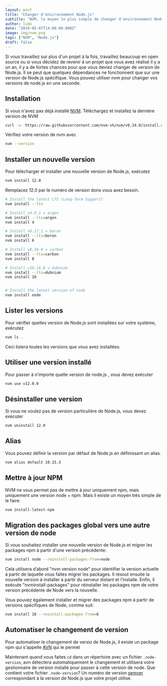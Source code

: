 ```yaml
---
layout: post
title: "Changer d'environnement Node.js"
subtitle: "NVM, le moyen le plus simple de changer d'environnement Node.js sur votre machine en un clin d'oeil"
author: ludo
date: "2019-05-07T14:00:00.000Z"
image: img/nvm.png
tags: ["NVM", "Node.js"]
draft: false
---
```


Si vous travaillez sur plus d'un projet à la fois, travaillez beaucoup en open source ou si vous décidez de revenir à un projet que vous avez réalisé il y a un an, il y a de fortes chances pour que vous deviez changer de version de Node.js. Il se peut que quelques dépendances ne fonctionnent que sur une version de Node.js spécifique. Vous pouvez utiliser nvm pour changer vos versions de node.js en une seconde.

## Installation

Si vous n'avez pas déjà installé [NVM](https://github.com/nvm-sh/nvm). Téléchargez et installez la dernière version de NVM

```bash
curl -o- https://raw.githubusercontent.com/nvm-sh/nvm/v0.34.0/install.sh | bash
```

Vérifiez votre version de nvm avec

```bash
nvm --version
```

## Installer un nouvelle version

Pour télécharger et installer une nouvelle version de Node.js, exécutez

```bash
nvm install 12.0
```

Remplacez 12.0 par le numéro de version dons vous avez besoin.

```bash
# Install the latest LTS (Long-Term Support)
nvm install --lts

# Install v4.9.1 = argon
nvm install --lts=argon
nvm install 4

# Install v6.17.1 = boron
nvm install --lts=boron
nvm install 6

# Install v8.16.0 = carbon
nvm install --lts=carbon
nvm install 8

# Install v10.16.0 = dubnium
nvm install --lts=dubnium
nvm install 10


# Install the latest version of node
nvm install node
```

## Lister les versions

Pour vérifier quelles version de Node.js sont installées sur votre système, exécutez

```bash
nvm ls .
```

Ceci listera toutes les versions que vous avez installées.

## Utiliser une version installé

Pour passer à n’importe quelle version de node.js , vous devez exécuter

```bash
nvm use v12.0.0
```

## Désinstaller une version

Si vous ne voulez pas de version particulière de Node.js, vous devez exécuter

```bash
nvm uninstall 12.0
```

## Alias

Vous pouvez définir la version par défaut de Node.js en définissant un alias.

```bash
nvm alias default 10.15.3
```

## Mettre à jour NPM

NVM ne vous permet pas de mettre à jour uniquement npm, mais uniquement une version node + npm. Mais il existe un moyen très simple de le faire:

```bash
nvm install-latest-npm
```

## Migration des packages global vers une autre version de node

Si vous souhaitez installer une nouvelle version de Node.js et migrer les packages npm à partir d'une version précédente:

```bash
nvm install node --reinstall-packages-from=node
```

Cela utilisera d’abord "nvm version node" pour identifier la version actuelle à partir de laquelle vous faites migrer les packages. Il résout ensuite la nouvelle version à installer à partir du serveur distant et l’installe. Enfin, il exécute "nvminstall-packages" pour réinstaller les packages npm de votre version précédente de Node vers la nouvelle.

Vous pouvez également installer et migrer des packages npm à partir de versions spécifiques de Node, comme suit:

```bash
nvm install 10 --reinstall-packages-from=8
```

## Automatiser le changement de version

Pour automatiser le changement de versio de Node.js, il existe un package npm qui s'appelle [AVN](https://github.com/wbyoung/avn) qui le permet

Maintenant quand vous faites `cd` dans un répertoire avec un fichier `.node-version`, avn détectera automatiquement le changement et utilisera votre gestionnaire de version installé pour passer à cette version de node. Que contient votre fichier `.node-version`? Un numéro de version [semver](https://semver.org/) correspondant à la version de Node.js que votre projet utilise.